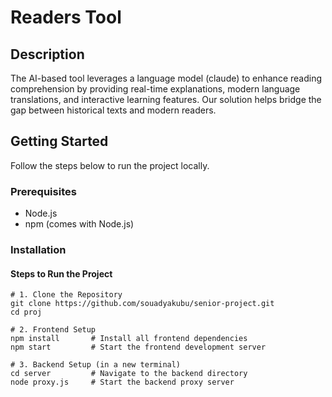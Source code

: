 # Readers Tool

## Description
The AI-based tool leverages a language model (claude) to enhance reading comprehension by providing real-time explanations, modern language translations, and interactive learning features. Our solution helps bridge the gap between historical texts and modern readers.

## Getting Started

Follow the steps below to run the project locally.

### Prerequisites

- Node.js 
- npm (comes with Node.js)

### Installation

#### Steps to Run the Project

```
# 1. Clone the Repository
git clone https://github.com/souadyakubu/senior-project.git
cd proj

# 2. Frontend Setup
npm install       # Install all frontend dependencies
npm start         # Start the frontend development server

# 3. Backend Setup (in a new terminal)
cd server         # Navigate to the backend directory
node proxy.js     # Start the backend proxy server
```

